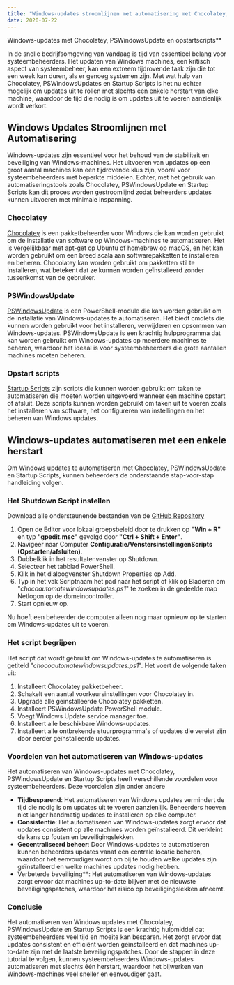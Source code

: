 ```yaml
---
title: "Windows-updates stroomlijnen met automatisering met Chocolatey, PSWindowsUpdate en opstartscripts"
date: 2020-07-22
---
```

 Windows-updates met Chocolatey, PSWindowsUpdate en opstartscripts**

In de snelle bedrijfsomgeving van vandaag is tijd van essentieel belang voor systeembeheerders. Het updaten van Windows machines, een kritisch aspect van systeembeheer, kan een extreem tijdrovende taak zijn die tot een week kan duren, als er genoeg systemen zijn. Met wat hulp van Chocolatey, PSWindowsUpdates en Startup Scripts is het nu echter mogelijk om updates uit te rollen met slechts een enkele herstart van elke machine, waardoor de tijd die nodig is om updates uit te voeren aanzienlijk wordt verkort.

## Windows Updates Stroomlijnen met Automatisering

Windows-updates zijn essentieel voor het behoud van de stabiliteit en beveiliging van Windows-machines. Het uitvoeren van updates op een groot aantal machines kan een tijdrovende klus zijn, vooral voor systeembeheerders met beperkte middelen. Echter, met het gebruik van automatiseringstools zoals Chocolatey, PSWindowsUpdate en Startup Scripts kan dit proces worden gestroomlijnd zodat beheerders updates kunnen uitvoeren met minimale inspanning.

### Chocolatey

[Chocolatey](https://chocolatey.org/) is een pakketbeheerder voor Windows die kan worden gebruikt om de installatie van software op Windows-machines te automatiseren. Het is vergelijkbaar met apt-get op Ubuntu of homebrew op macOS, en het kan worden gebruikt om een breed scala aan softwarepakketten te installeren en beheren. Chocolatey kan worden gebruikt om pakketten stil te installeren, wat betekent dat ze kunnen worden geïnstalleerd zonder tussenkomst van de gebruiker.

### PSWindowsUpdate

[PSWindowsUpdate](https://www.powershellgallery.com/packages/PSWindowsUpdate/2.0.0.4) is een PowerShell-module die kan worden gebruikt om de installatie van Windows-updates te automatiseren. Het biedt cmdlets die kunnen worden gebruikt voor het installeren, verwijderen en opsommen van Windows-updates. PSWindowsUpdate is een krachtig hulpprogramma dat kan worden gebruikt om Windows-updates op meerdere machines te beheren, waardoor het ideaal is voor systeembeheerders die grote aantallen machines moeten beheren.

### Opstart scripts

[Startup Scripts](https://docs.microsoft.com/en-us/previous-versions/windows/it-pro/windows-server-2012-R2-and-2012/dn789190(v=ws.11)) zijn scripts die kunnen worden gebruikt om taken te automatiseren die moeten worden uitgevoerd wanneer een machine opstart of afsluit. Deze scripts kunnen worden gebruikt om taken uit te voeren zoals het installeren van software, het configureren van instellingen en het beheren van Windows updates.

## Windows-updates automatiseren met een enkele herstart

Om Windows updates te automatiseren met Chocolatey, PSWindowsUpdate en Startup Scripts, kunnen beheerders de onderstaande stap-voor-stap handleiding volgen.

### Het Shutdown Script instellen
Download alle ondersteunende bestanden van de [GitHub Repository](https://github.com/simeononsecurity/ChocoAutomateWindowsUpdates)

1. Open de Editor voor lokaal groepsbeleid door te drukken op **"Win + R"** en typ **"gpedit.msc"** gevolgd door **"Ctrl + Shift + Enter"**.
2. Navigeer naar Computer **Configuratie/VenstersinstellingenScripts (Opstarten/afsluiten)**.
3. Dubbelklik in het resultatenvenster op Shutdown.
4. Selecteer het tabblad PowerShell.
5. Klik in het dialoogvenster Shutdown Properties op Add.
6. Typ in het vak Scriptnaam het pad naar het script of klik op Bladeren om "*chocoautomatewindowsupdates.ps1*" te zoeken in de gedeelde map Netlogon op de domeincontroller.
7. Start opnieuw op.

Nu hoeft een beheerder de computer alleen nog maar opnieuw op te starten om Windows-updates uit te voeren.

### Het script begrijpen

Het script dat wordt gebruikt om Windows-updates te automatiseren is getiteld "*chocoautomatewindowsupdates.ps1*". Het voert de volgende taken uit:

1. Installeert Chocolatey pakketbeheer.
2. Schakelt een aantal voorkeursinstellingen voor Chocolatey in.
3. Upgrade alle geïnstalleerde Chocolatey pakketten.
4. Installeert PSWindowsUpdate PowerShell module.
5. Voegt Windows Update service manager toe.
6. Installeert alle beschikbare Windows-updates.
7. Installeert alle ontbrekende stuurprogramma's of updates die vereist zijn door eerder geïnstalleerde updates.

### Voordelen van het automatiseren van Windows-updates

Het automatiseren van Windows-updates met Chocolatey, PSWindowsUpdate en Startup Scripts heeft verschillende voordelen voor systeembeheerders. Deze voordelen zijn onder andere

- **Tijdbesparend**: Het automatiseren van Windows updates vermindert de tijd die nodig is om updates uit te voeren aanzienlijk. Beheerders hoeven niet langer handmatig updates te installeren op elke computer.
- **Consistentie**: Het automatiseren van Windows-updates zorgt ervoor dat updates consistent op alle machines worden geïnstalleerd. Dit verkleint de kans op fouten en beveiligingslekken.
- **Gecentraliseerd beheer**: Door Windows-updates te automatiseren kunnen beheerders updates vanaf een centrale locatie beheren, waardoor het eenvoudiger wordt om bij te houden welke updates zijn geïnstalleerd en welke machines updates nodig hebben.
- Verbeterde beveiliging**: Het automatiseren van Windows-updates zorgt ervoor dat machines up-to-date blijven met de nieuwste beveiligingspatches, waardoor het risico op beveiligingslekken afneemt.

### Conclusie

Het automatiseren van Windows updates met Chocolatey, PSWindowsUpdate en Startup Scripts is een krachtig hulpmiddel dat systeembeheerders veel tijd en moeite kan besparen. Het zorgt ervoor dat updates consistent en efficiënt worden geïnstalleerd en dat machines up-to-date zijn met de laatste beveiligingspatches. Door de stappen in deze tutorial te volgen, kunnen systeembeheerders Windows-updates automatiseren met slechts één herstart, waardoor het bijwerken van Windows-machines veel sneller en eenvoudiger gaat.
